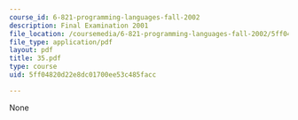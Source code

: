 ```yaml
---
course_id: 6-821-programming-languages-fall-2002
description: Final Examination 2001
file_location: /coursemedia/6-821-programming-languages-fall-2002/5ff04820d22e8dc01700ee53c485facc_35.pdf
file_type: application/pdf
layout: pdf
title: 35.pdf
type: course
uid: 5ff04820d22e8dc01700ee53c485facc

---
```

None